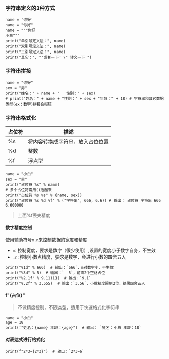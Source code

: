 ### 字符串定义的3种方式

```
name = '你好'
name = "你好"
name = """你好
小白"""
print("单引号定义法：", name)
print("双引号定义法：", name)
print("三引号定义法：", name)
print("其它：", "'嵌套一下' \" 转义一下 ")
```

### 字符串拼接

```
name = "你好"
sex = "男"
print("姓名：" + name + "   性别：" + sex)
# print("姓名：" + name + "性别：" + sex + "年龄：" + 18) # 字符串和其它数据类型(ex：数字)拼接会报错
```

### 字符串格式化

| 占位符 | 描述                            |
|-----| ------------------------------- |
| %s  | 将内容转换成字符串，放入占位位置 |
| %d  | 整数  |
| %f  | 浮点型 |

```
name = "小白"
sex = "男"
print("占位符 %s" % name)
# 多个占位符需用()括起来
print("占位符 %s %s" % (name, sex))
print("占位符 %s %d %f" % ("字符串", 666, 6.6)) # 输出： 占位符 字符串 666 6.600000
```

> 上面%f丢失精度

#### 数字精度控制

使用辅助符号`m.n`来控制数据的宽度和精度

- `m`: 控制宽度，要求是数字（很少使用）,设置的宽度小于数字自身，不生效
- `.n`: 控制小数点精度，要求是数字，会进行小数的四舍五入

```
print("%1d" % 666)  # 输出：`666`，m对数字小，不生效
print("%3d" % 5)  # 输出：`  5`，前面2个空格占位
print("%2.1f" % 9.11111)  # 输出：`9.1`
print("%.2f" % 3.555)  # 输出：`3.56`，小数精度限制2位，结果四舍五入
```

#### f"{占位}"

> 不做精度控制，不限类型，适用于快速格式化字符串

```
name = "小白"
age = 18
print(f"姓名：{name} 年龄：{age}")  # 输出： `姓名：小白 年龄：18`
```

#### 对表达式进行格式化

```
print(f"2*3={2*3}")  # 输出：`2*3=6`
```
